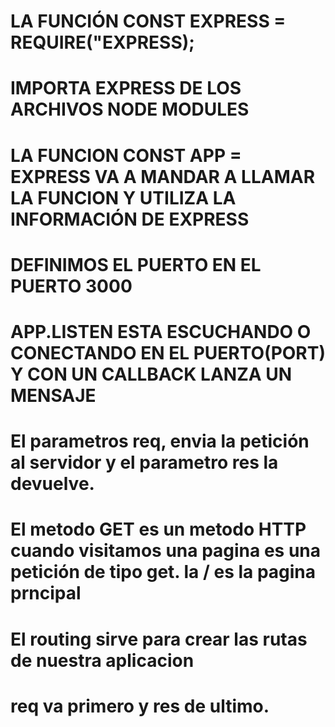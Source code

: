 # LA FUNCIÓN CONST EXPRESS = REQUIRE("EXPRESS);
# IMPORTA EXPRESS DE LOS ARCHIVOS NODE MODULES
# LA FUNCION CONST APP = EXPRESS VA A MANDAR A LLAMAR LA FUNCION Y UTILIZA LA INFORMACIÓN DE EXPRESS
# DEFINIMOS EL PUERTO EN EL PUERTO 3000
# APP.LISTEN ESTA ESCUCHANDO O CONECTANDO EN EL PUERTO(PORT) Y CON UN CALLBACK LANZA UN MENSAJE
# El parametros req, envia la petición al servidor y el parametro res la devuelve.
# El metodo GET es un metodo HTTP cuando visitamos una pagina es una petición de tipo get. la / es la pagina prncipal
# El routing sirve para crear las rutas de nuestra aplicacion 
# req va primero y res de ultimo.
# 